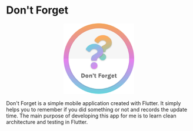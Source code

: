 # Don't Forget

<p align=center><img src="./assets/images/ic_launcher.png" widht=192 height=192/></p>

Don't Forget is a simple mobile application created with Flutter. It simply helps you to remember if you did something or not and records the update time. The main purpose of developing this app for me is to learn clean architecture and testing in Flutter.

